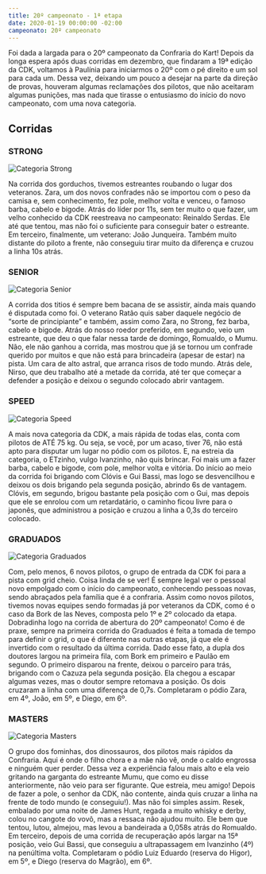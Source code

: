```yaml
---
title: 20º campeonato - 1ª etapa
date: 2020-01-19 00:00:00 -02:00
campeonato: 20º campeonato
---
```


Foi dada a largada para o 20º campeonato da Confraria do Kart!
Depois da longa espera após duas corridas em dezembro, que findaram a 19ª edição da CDK, voltamos à Paulínia para iniciarmos o 20º com o pé direito e um sol para cada um. Dessa vez, deixando um pouco a desejar na parte da direção de provas, houveram algumas reclamações dos pilotos, que não aceitaram algumas punições, mas nada que tirasse o entusiasmo do início do novo campeonato, com uma nova categoria.

## Corridas

### STRONG

![Categoria Strong](/uploads/20oCDK_2aEtapa_Strong-1024x674.jpg)

Na corrida dos gorduchos, tivemos estreantes roubando o lugar dos veteranos. Zara, um dos novos confrades não se importou com o peso da camisa e, sem conhecimento, fez pole, melhor volta e venceu, o famoso barba, cabelo e bigode. Atrás do líder por 11s, sem ter muito o que fazer, um velho conhecido da CDK reestreava no campeonato: Reinaldo Serdas. Ele até que tentou, mas não foi o suficiente para conseguir bater o estreante. Em terceiro, finalmente, um veterano: João Junqueira. Também muito distante do piloto a frente, não conseguiu tirar muito da diferença e cruzou a linha 10s atrás.

### SENIOR

![Categoria Senior](/uploads/20oCDK_1aEtapa_Senior.jpg)

A corrida dos titios é sempre bem bacana de se assistir, ainda mais quando é disputada como foi. O veterano Ratão quis saber daquele negócio de “sorte de principiante” e também, assim como Zara, no Strong, fez barba, cabelo e bigode. Atrás do nosso roedor preferido, em segundo, veio um estreante, que deu o que falar nessa tarde de domingo, Romualdo, o Mumu. Não, ele não ganhou a corrida, mas mostrou que já se tornou um confrade querido por muitos e que não está para brincadeira (apesar de estar) na pista. Um cara de alto astral, que arranca risos de todo mundo. Atrás dele, Nirso, que deu trabalho até a metade da corrida, até ter que começar a defender a posição e deixou o segundo colocado abrir vantagem.

### SPEED

![Categoria Speed](/uploads/20oCDK_1aEtapa_Speed.jpg)

A mais nova categoria da CDK, a mais rápida de todas elas, conta com pilotos de ATÉ 75 kg. Ou seja, se você, por um acaso, tiver 76, não está apto para disputar um lugar no pódio com os pilotos. E, na estreia da categoria, o ETzinho, vulgo Ivanzinho, não quis brincar. Foi mais um a fazer barba, cabelo e bigode, com pole, melhor volta e vitória. Do início ao meio da corrida foi brigando com Clóvis e Gui Bassi, mas logo se desvencilhou e deixou os dois brigando pela segunda posição, abrindo 6s de vantagem. Clóvis, em segundo, brigou bastante pela posição com o Gui, mas depois que ele se enrolou com um retardatário, o caminho ficou livre para o japonês, que administrou a posição e cruzou a linha a 0,3s do terceiro colocado.

### GRADUADOS

![Categoria Graduados](/uploads/20oCDK_1aEtapa_Graduados-1024x687.jpg)

Com, pelo menos, 6 novos pilotos, o grupo de entrada da CDK foi para a pista com grid cheio. Coisa linda de se ver! É sempre legal ver o pessoal novo empolgado com o início do campeonato, conhecendo pessoas novas, sendo abraçados pela família que é a confraria. Assim como novos pilotos, tivemos novas equipes sendo formadas já por veteranos da CDK, como é o caso da Bork de las Neves, composta pelo 1º e 2º colocado da etapa. Dobradinha logo na corrida de abertura do 20º campeonato! Como é de praxe, sempre na primeira corrida do Graduados é feita a tomada de tempo para definir o grid, o que é diferente nas outras etapas, já que ele é invertido com o resultado da última corrida. Dado esse fato, a dupla dos doutores largou na primeira fila, com Bork em primeiro e Paulão em segundo. O primeiro disparou na frente, deixou o parceiro para trás, brigando com o Cazuza pela segunda posição. Ela chegou a escapar algumas vezes, mas o doutor sempre retomava a posição. Os dois cruzaram a linha com uma diferença de 0,7s. Completaram o pódio Zara, em 4º, João, em 5º, e Diego, em 6º.

### MASTERS

![Categoria Masters](/uploads/20oCDK_1aEtapa_Masters.jpg)

O grupo dos fominhas, dos dinossauros, dos pilotos mais rápidos da Confraria. Aqui é onde o filho chora e a mãe não vê, onde o caldo engrossa e ninguém quer perder. Dessa vez a experiência falou mais alto e ela veio gritando na garganta do estreante Mumu, que como eu disse anteriormente, não veio para ser figurante. Que estreia, meu amigo! Depois de fazer a pole, o senhor da CDK, não contente, ainda quis cruzar a linha na frente de todo mundo (e conseguiu!). Mas não foi simples assim. Resek, embalado por uma noite de James Hunt, regada a muito whisky e derby, colou no cangote do vovô, mas a ressaca não ajudou muito. Ele bem que tentou, lutou, almejou, mas levou a bandeirada a 0,058s atrás do Romualdo. Em terceiro, depois de uma corrida de recuperação após largar na 15ª posição, veio Gui Bassi, que conseguiu a ultrapassagem em Ivanzinho (4º) na penúltima volta. Completaram o pódio Luiz Eduardo (reserva do Higor), em 5º, e Diego (reserva do Magrão), em 6º.